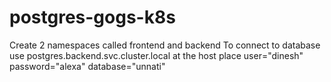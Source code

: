 # postgres-gogs-k8s
Create 2 namespaces called frontend and backend
To connect to database use postgres.backend.svc.cluster.local at the host place
user="dinesh"
password="alexa"
database="unnati"
